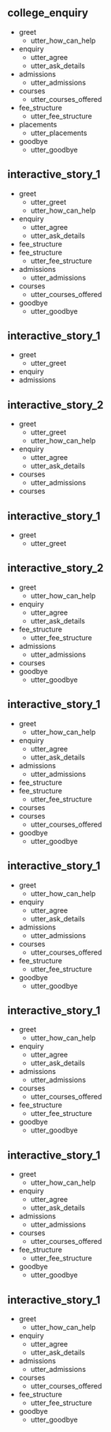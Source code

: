 

## college_enquiry
* greet
  - utter_how_can_help
* enquiry
  - utter_agree
  - utter_ask_details
* admissions
  - utter_admissions
* courses
  - utter_courses_offered
* fee_structure
  - utter_fee_structure
* placements
  - utter_placements
* goodbye
  - utter_goodbye
  
  


## interactive_story_1
* greet
    - utter_greet
    - utter_how_can_help
* enquiry
    - utter_agree
    - utter_ask_details
* fee_structure
* fee_structure
    - utter_fee_structure
* admissions
    - utter_admissions
* courses
    - utter_courses_offered
* goodbye
    - utter_goodbye

## interactive_story_1
* greet
    - utter_greet
* enquiry
* admissions

## interactive_story_2
* greet
    - utter_greet
    - utter_how_can_help
* enquiry
    - utter_agree
    - utter_ask_details
* courses
    - utter_admissions
* courses

## interactive_story_1
* greet
    - utter_greet

## interactive_story_2
* greet
    - utter_how_can_help
* enquiry
    - utter_agree
    - utter_ask_details
* fee_structure
    - utter_fee_structure
* admissions
    - utter_admissions
* courses
* goodbye
    - utter_goodbye

## interactive_story_1
* greet
    - utter_how_can_help
* enquiry
    - utter_agree
    - utter_ask_details
* admissions
    - utter_admissions
* fee_structure
* fee_structure
    - utter_fee_structure
* courses
* courses
    - utter_courses_offered
* goodbye
    - utter_goodbye

## interactive_story_1
* greet
    - utter_how_can_help
* enquiry
    - utter_agree
    - utter_ask_details
* admissions
    - utter_admissions
* courses
    - utter_courses_offered
* fee_structure
    - utter_fee_structure
* goodbye
    - utter_goodbye

## interactive_story_1
* greet
    - utter_how_can_help
* enquiry
    - utter_agree
    - utter_ask_details
* admissions
    - utter_admissions
* courses
    - utter_courses_offered
* fee_structure
    - utter_fee_structure
* goodbye
    - utter_goodbye

## interactive_story_1
* greet
    - utter_how_can_help
* enquiry
    - utter_agree
    - utter_ask_details
* admissions
    - utter_admissions
* courses
    - utter_courses_offered
* fee_structure
    - utter_fee_structure
* goodbye
    - utter_goodbye

## interactive_story_1
* greet
    - utter_how_can_help
* enquiry
    - utter_agree
    - utter_ask_details
* admissions
    - utter_admissions
* courses
    - utter_courses_offered
* fee_structure
    - utter_fee_structure
* goodbye
    - utter_goodbye
